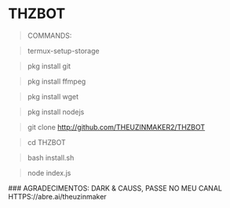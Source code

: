 # THZBOT



>COMMANDS:

> termux-setup-storage

> pkg install git

> pkg install ffmpeg

> pkg install wget

> pkg install nodejs 

> git clone http://github.com/THEUZINMAKER2/THZBOT

> cd THZBOT

> bash install.sh

> node index.js





</details>  ### AGRADECIMENTOS: DARK & CAUSS,
PASSE NO MEU CANAL HTTPS://abre.ai/theuzinmaker
